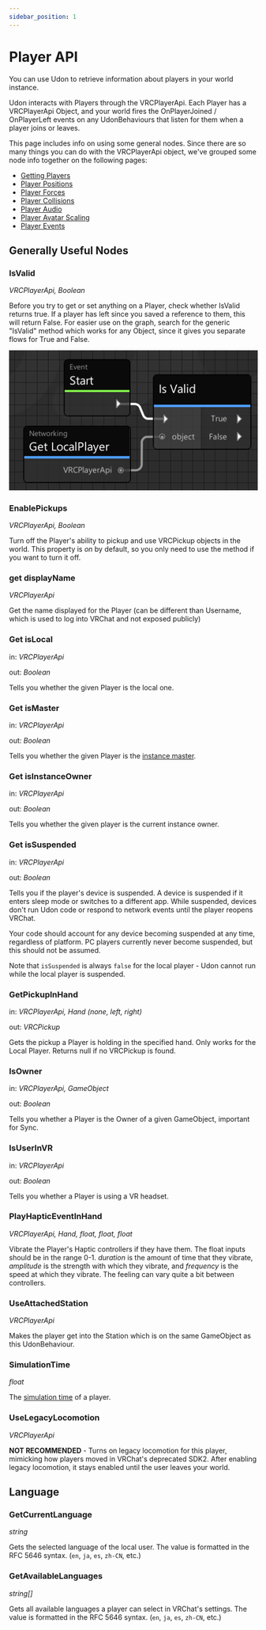 ```yaml
---
sidebar_position: 1
---
```

# Player API

You can use Udon to retrieve information about players in your world instance.

Udon interacts with Players through the VRCPlayerApi. Each Player has a VRCPlayerApi Object, and your world fires the OnPlayerJoined / OnPlayerLeft events on any UdonBehaviours that listen for them when a player joins or leaves.

This page includes info on using some general nodes. Since there are so many things you can do with the VRCPlayerApi object, we've grouped some node info together on the following pages:

* [Getting Players](/worlds/udon/players/getting-players)
* [Player Positions](/worlds/udon/players/player-positions)
* [Player Forces](/worlds/udon/players/player-forces)
* [Player Collisions](/worlds/udon/players/player-collisions)
* [Player Audio](/worlds/udon/players/player-audio)
* [Player Avatar Scaling](/worlds/udon/players/player-avatar-scaling)
* [Player Events](/worlds/udon/graph/event-nodes#player-events)

## Generally Useful Nodes

### IsValid
*VRCPlayerApi, Boolean*

Before you try to get or set anything on a Player, check whether IsValid returns true. If a player has left since you saved a reference to them, this will return False. For easier use on the graph, search for the generic "IsValid" method which works for any Object, since it gives you separate flows for True and False.

![index-59fc2c8-player-isvalid.png](/img/worlds/index-59fc2c8-player-isvalid.png)

### EnablePickups
*VRCPlayerApi, Boolean*

Turn off the Player's ability to pickup and use VRCPickup objects in the world. This property is *on* by default, so you only need to use the method if you want to turn it off.

### get displayName
*VRCPlayerApi*

Get the name displayed for the Player (can be different than Username, which is used to log into VRChat and not exposed publicly)

### Get isLocal
in: *VRCPlayerApi*

out: *Boolean*

Tells you whether the given Player is the local one.

### Get isMaster
in: *VRCPlayerApi*

out: *Boolean*

Tells you whether the given Player is the [instance master](/worlds/udon/networking#the-instance-master).

### Get isInstanceOwner
in: *VRCPlayerApi*

out: *Boolean*

Tells you whether the given player is the current instance owner.

### Get isSuspended
in: *VRCPlayerApi*

out: *Boolean*

Tells you if the player's device is suspended. A device is suspended if it enters sleep mode or switches to a different app. While suspended, devices don't run Udon code or respond to network events until the player reopens VRChat.

Your code should account for any device becoming suspended at any time, regardless of platform. PC players currently never become suspended, but this should not be assumed.

Note that `isSuspended` is always `false` for the local player - Udon cannot run while the local player is suspended.

### GetPickupInHand
in: *VRCPlayerApi, Hand (none, left, right)*

out: *VRCPickup*

Gets the pickup a Player is holding in the specified hand. Only works for the Local Player. Returns null if no VRCPickup is found.

### IsOwner
in: *VRCPlayerApi, GameObject*

out: *Boolean*

Tells you whether a Player is the Owner of a given GameObject, important for Sync.

### IsUserInVR
in: *VRCPlayerApi*

out: *Boolean*

Tells you whether a Player is using a VR headset.

### PlayHapticEventInHand
*VRCPlayerApi, Hand, float, float, float*

Vibrate the Player's Haptic controllers if they have them. The float inputs should be in the range 0-1. *duration* is the amount of time that they vibrate, *amplitude* is the strength with which they vibrate, and *frequency* is the speed at which they vibrate. The feeling can vary quite a bit between controllers.

### UseAttachedStation
*VRCPlayerApi*

Makes the player get into the Station which is on the same GameObject as this UdonBehaviour.

### SimulationTime
*float*

The [simulation time](/worlds/udon/networking/network-components) of a player.

### UseLegacyLocomotion
*VRCPlayerApi*

**NOT RECOMMENDED** - Turns on legacy locomotion for this player, mimicking how players moved in VRChat's deprecated SDK2. After enabling legacy locomotion, it stays enabled until the user leaves your world.

## Language

### GetCurrentLanguage
*string*

Gets the selected language of the local user. The value is formatted in the RFC 5646 syntax. (`en`, `ja`, `es`, `zh-CN`, etc.)

### GetAvailableLanguages
*string[]*

Gets all available languages a player can select in VRChat's settings. The value is formatted in the RFC 5646 syntax. (`en`, `ja`, `es`, `zh-CN`, etc.)
